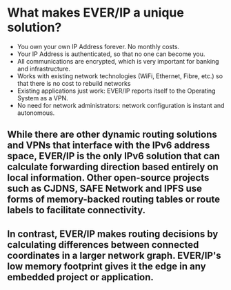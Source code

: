 # What makes EVER/IP a unique solution?

- You own your own IP Address forever. No monthly costs.
- Your IP Address is authenticated, so that no one can become you.
- All communications are encrypted, which is very important for banking and infrastructure.
- Works with existing network technologies (WiFi, Ethernet, Fibre, etc.) so that there is no cost to rebuild networks
- Existing applications just work: EVER/IP reports itself to the Operating System as a VPN.
- No need for network administrators: network configuration is instant and autonomous.

## While there are other dynamic routing solutions and VPNs that interface with the IPv6 address space, EVER/IP is the only IPv6 solution that can calculate forwarding direction based entirely on local information. Other open-source projects such as CJDNS, SAFE Network and IPFS use forms of memory-backed routing tables or route labels to facilitate connectivity.

## In contrast, EVER/IP makes routing decisions by calculating differences between connected coordinates in a larger network graph. EVER/IP's low memory footprint gives it the edge in any embedded project or application.

